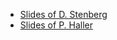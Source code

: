 - [Slides of D. Stenberg](https://www.slideshare.net/bagder/curl-a-hobby-project-that-conquered-the-world)
- [Slides of P. Haller](https://speakerdeck.com/phaller/fine-grained-deterministic-parallelization-of-static-analyses)
